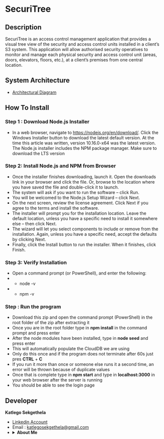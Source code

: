 # SecuriTree

## Description
SecuriTree is an access control management application that provides a visual tree view of the security and access control units installed in a client’s S3 system. This application will allow authorised security operatives to monitor and manage each physical security and access control unit (areas, doors, elevators, floors, etc.), at a client’s premises from one central location.
<br>

 ## System Architecture 
 * <a href="https://drive.google.com/file/d/1eJ2Kq7G0Qf8SPfnZWAcyHdVKGY0SbtKp/view?usp=sharing"> Architectural Diagram </a>
  
 ## How To Install 
 ### Step 1 : Download Node.js Installer
  * In a web browser, navigate to https://nodejs.org/en/download/. Click the Windows Installer button to download the latest default version. At the time this article was written, version 10.16.0-x64 was the latest version. The Node.js installer includes the NPM package manager. Make sure to download the LTS version

 ### Step 2: Install Node.js and NPM from Browser
 * Once the installer finishes downloading, launch it. Open the downloads link in your browser and click the file. Or, browse to the location where you have saved the file and double-click it to launch.
* The system will ask if you want to run the software – click Run.
* You will be welcomed to the Node.js Setup Wizard – click Next.
* On the next screen, review the license agreement. Click Next if you agree to the terms and install the software.
* The installer will prompt you for the installation location. Leave the default location, unless you have a specific need to install it somewhere else – then click Next.
* The wizard will let you select components to include or remove from the installation. Again, unless you have a specific need, accept the defaults by clicking Next.
* Finally, click the Install button to run the installer. When it finishes, click Finish.

 ### Step 3: Verify Installation
 * Open a command prompt (or PowerShell), and enter the following:
 * * node -v
 * * npm -v

### Step : Run the program
* Download this zip and open the command prompt (PowerShell) in the root folder of the zip after extracting it
* Once you are in the root folder type in **npm install** in the command prompt and press enter
* After the node modules have been installed, type in **node seed** and press enter
* This will automatically populate the CloudDB we are using
* Only do this once and if the program does not terminate after 60s just pres **CTRL** + **C**
* If you run it more than once or someone else runs it a second time, an error will be thrown because of duplicate values
* Once that is complete type in **npm start** and type in **localhost:3000** in your web browser after the server is running
* You should be able to see the login page
  
## Developer
<b>Katlego Sekgethela</b><br>
* <a href="https://www.linkedin.com/in/katlego-sekgethela-a751a31a5/"> Linkedin Account </a>
* Email : katlegosekgethela@gmail.com
* <details>
    <summary><b>About Me</b></summary>
    Passion driven BSc Computer Science student at the University of Pretoria. I believe diligence is key in being able to achieve any task in life and with that comes the need for discipline through hard work, however, with applying smart work ethic. My years in university have enabled me to develop good organizational skills; an analytical/logical approach to tasks and the ability to work under pressure. I am passionate about computer science and I would like to further my knowledge in that regard
    <br>
</details>



